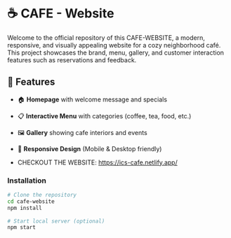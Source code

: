 # ☕ CAFE - Website

Welcome to the official repository of this CAFE-WEBSITE, a modern, responsive, and visually appealing website for a cozy neighborhood café. This project showcases the brand, menu, gallery, and customer interaction features such as reservations and feedback.

## 📌 Features

- 🏠 **Homepage** with welcome message and specials
- 📋 **Interactive Menu** with categories (coffee, tea, food, etc.)
- 🖼️ **Gallery** showing cafe interiors and events
- 📱 **Responsive Design** (Mobile & Desktop friendly)

- CHECKOUT THE WEBSITE: https://ics-cafe.netlify.app/


### Installation

```bash
# Clone the repository
cd cafe-website
npm install
  
# Start local server (optional)
npm start
